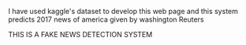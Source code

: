 I have used kaggle's dataset to develop this web page and this system predicts 2017 news of america given by washington Reuters

THIS IS A FAKE NEWS DETECTION SYSTEM
